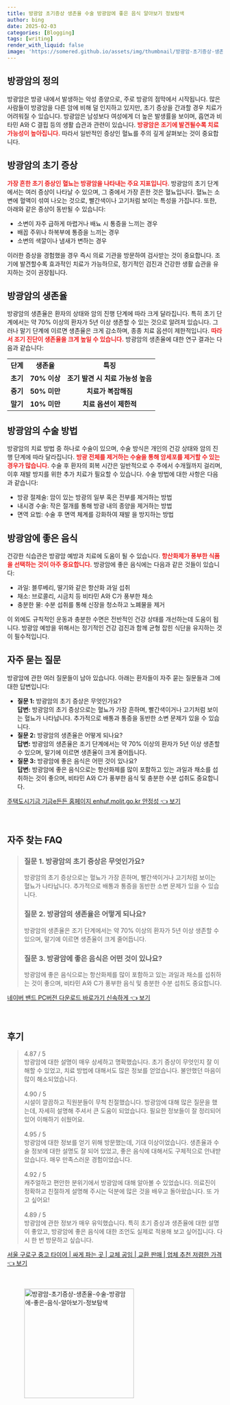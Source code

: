 ```yaml
---
title: 방광암 초기증상 생존율 수술 방광암에 좋은 음식 알아보기 정보탐색
author: bing
date: 2025-02-03
categories: [Blogging]
tags: [writing]
render_with_liquid: false
image: 'https://somered.github.io/assets/img/thumbnail/방광암-초기증상-생존율-수술-방광암에-좋은-음식-알아보기-정보탐색.webp'
---
```



<h2 id='방광암의정의'>방광암의 정의</h2>

<p>방광암은 방광 내에서 발생하는 악성 종양으로, 주로 방광의 점막에서 시작됩니다. 많은 사람들이 방광암을 다른 암에 비해 덜 인지하고 있지만, 초기 증상을 간과할 경우 치료가 어려워질 수 있습니다. 방광암은 남성보다 여성에게 더 높은 발생률을 보이며, 흡연과 비타민 A와 C 결핍 등의 생활 습관과 관련이 있습니다. <b><span style="color: #ee2323;">방광암은 조기에 발견될수록 치료 가능성이 높아집니다.</span></b> 따라서 일반적인 증상인 혈뇨를 주의 깊게 살펴보는 것이 중요합니다.</p>

<h2 id='방광암의초기증상'>방광암의 초기 증상</h2>

<p><b><span style="color: #ee2323;">가장 흔한 초기 증상인 혈뇨는 방광암을 나타내는 주요 지표입니다.</span></b> 방광암의 초기 단계에서는 여러 증상이 나타날 수 있으며, 그 중에서 가장 흔한 것은 혈뇨입니다. 혈뇨는 소변에 혈액이 섞여 나오는 것으로, 빨간색이나 고기처럼 보이는 특성을 가집니다. 또한, 아래와 같은 증상이 동반될 수 있습니다:</p>

<ul>
    <li>소변이 자주 급하게 마렵거나 배뇨 시 통증을 느끼는 경우</li>
    <li>배꼽 주위나 하복부에 통증을 느끼는 경우</li>
    <li>소변의 색깔이나 냄새가 변하는 경우</li>
</ul>

<p>이러한 증상을 경험했을 경우 즉시 의료 기관을 방문하여 검사받는 것이 중요합니다. 조기에 발견할수록 효과적인 치료가 가능하므로, 정기적인 검진과 건강한 생활 습관을 유지하는 것이 권장됩니다.</p>

<h2 id='방광암의생존율'>방광암의 생존율</h2>

<p>방광암의 생존율은 환자의 상태와 암의 진행 단계에 따라 크게 달라집니다. 특히 초기 단계에서는 약 70% 이상의 환자가 5년 이상 생존할 수 있는 것으로 알려져 있습니다. 그러나 말기 단계에 이르면 생존율은 크게 감소하며, 종종 치료 옵션이 제한적입니다. <b><span style="color: #ee2323;">따라서 조기 진단이 생존율을 크게 높일 수 있습니다.</span></b> 방광암의 생존율에 대한 연구 결과는 다음과 같습니다:</p>

<table>
    <tr>
        <td style="text-align: center; height: 17px;"><b>단계</b></td>
        <td style="text-align: center; height: 17px;"><b>생존율</b></td>
        <td style="text-align: center; height: 17px;"><b>특징</b></td>
    </tr>
    <tr>
        <td style="text-align: center; height: 17px;"><b>초기</b></td>
        <td style="text-align: center; height: 17px;"><b>70% 이상</b></td>
        <td style="text-align: center; height: 17px;"><b>조기 발견 시 치료 가능성 높음</b></td>
    </tr>
    <tr>
        <td style="text-align: center; height: 17px;"><b>중기</b></td>
        <td style="text-align: center; height: 17px;"><b>50% 미만</b></td>
        <td style="text-align: center; height: 17px;"><b>치료가 복잡해짐</b></td>
    </tr>
    <tr>
        <td style="text-align: center; height: 17px;"><b>말기</b></td>
        <td style="text-align: center; height: 17px;"><b>10% 미만</b></td>
        <td style="text-align: center; height: 17px;"><b>치료 옵션이 제한적</b></td>
    </tr>
</table>

<h2 id='방광암의수술방법'>방광암의 수술 방법</h2>

<p>방광암의 치료 방법 중 하나로 수술이 있으며, 수술 방식은 개인의 건강 상태와 암의 진행 단계에 따라 달라집니다. <b><span style="color: #ee2323;">방광 전체를 제거하는 수술을 통해 암세포를 제거할 수 있는 경우가 많습니다.</span></b> 수술 후 환자의 회복 시간은 일반적으로 수 주에서 수개월까지 걸리며, 이후 재발 방지를 위한 추가 치료가 필요할 수 있습니다. 수술 방법에 대한 사항은 다음과 같습니다:</p>

<ul>
    <li>방광 절제술: 암이 있는 방광의 일부 혹은 전부를 제거하는 방법</li>
    <li>내시경 수술: 작은 절개를 통해 방광 내의 종양을 제거하는 방법</li>
    <li>면역 요법: 수술 후 면역 체계를 강화하여 재발 을 방지하는 방법</li>
</ul>

<h2 id='방광암에좋은음식'>방광암에 좋은 음식</h2>

<p>건강한 식습관은 방광암 예방과 치료에 도움이 될 수 있습니다. <b><span style="color: #ee2323;">항산화제가 풍부한 식품을 선택하는 것이 아주 중요합니다.</span></b> 방광암에 좋은 음식에는 다음과 같은 것들이 있습니다:</p>

<ul>
    <li>과일: 블루베리, 딸기와 같은 항산화 과일 섭취</li>
    <li>채소: 브로콜리, 시금치 등 비타민 A와 C가 풍부한 채소</li>
    <li>충분한 물: 수분 섭취를 통해 신장을 청소하고 노폐물을 제거</li>
</ul>

<p>이 외에도 규칙적인 운동과 충분한 수면은 전반적인 건강 상태를 개선하는데 도움이 됩니다. 방광암 예방을 위해서는 정기적인 건강 검진과 함께 균형 잡힌 식단을 유지하는 것이 필수적입니다.</p>

<h2 id='자주묻는질문'>자주 묻는 질문</h2>

<p>방광암에 관한 여러 질문들이 남아 있습니다. 아래는 환자들이 자주 묻는 질문들과 그에 대한 답변입니다:</p>

<ul>
    <li>
        <b>질문 1:</b> 방광암의 초기 증상은 무엇인가요? <br />
        <b>답변:</b> 방광암의 초기 증상으로는 혈뇨가 가장 흔하며, 빨간색이거나 고기처럼 보이는 혈뇨가 나타납니다. 추가적으로 배통과 통증을 동반한 소변 문제가 있을 수 있습니다.
    </li>
    <li>
        <b>질문 2:</b> 방광암의 생존율은 어떻게 되나요? <br />
        <b>답변:</b> 방광암의 생존율은 조기 단계에서는 약 70% 이상의 환자가 5년 이상 생존할 수 있으며, 말기에 이르면 생존율이 크게 줄어듭니다.
    </li>
    <li>
        <b>질문 3:</b> 방광암에 좋은 음식은 어떤 것이 있나요? <br />
        <b>답변:</b> 방광암에 좋은 음식으로는 항산화제를 많이 포함하고 있는 과일과 채소를 섭취하는 것이 좋으며, 비타민 A와 C가 풍부한 음식 및 충분한 수분 섭취도 중요합니다.
    </li>
</ul>


<p><a class="click-button" title="주택도시기금 기금e든든 홈페이지 enhuf.molit.go.kr 안정성" href="https://somered.github.io/posts/%EC%A3%BC%ED%83%9D%EB%8F%84%EC%8B%9C%EA%B8%B0%EA%B8%88-%EA%B8%B0%EA%B8%88e%EB%93%A0%EB%93%A0-%ED%99%88%ED%8E%98%EC%9D%B4%EC%A7%80-enhuf.molit.go.kr-%EC%95%88%EC%A0%95%EC%84%B1/" rel="dofollow">주택도시기금 기금e든든 홈페이지 enhuf.molit.go.kr 안정성 👈 보기</a></p><br>
<h2 id='자주_찾는_FAQ'>자주 찾는 FAQ</h2>
<div itemscope="" itemtype="https://schema.org/FAQPage"> 
<blockquote> 
<div itemscope="" itemprop="mainEntity" itemtype="https://schema.org/Question"> 
<h3 itemprop="name">질문 1. 방광암의 초기 증상은 무엇인가요?</h3> 
<div itemscope="" itemprop="acceptedAnswer" itemtype="https://schema.org/Answer"> 
<span itemprop="text"> 
<p>방광암의 초기 증상으로는 혈뇨가 가장 흔하며, 빨간색이거나 고기처럼 보이는 혈뇨가 나타납니다. 추가적으로 배통과 통증을 동반한 소변 문제가 있을 수 있습니다.</p> 
</span> 
</div> 
</div> 

<div itemscope="" itemprop="mainEntity" itemtype="https://schema.org/Question"> 
<h3 itemprop="name">질문 2. 방광암의 생존율은 어떻게 되나요?</h3> 
<div itemscope="" itemprop="acceptedAnswer" itemtype="https://schema.org/Answer"> 
<span itemprop="text"> 
<p>방광암의 생존율은 조기 단계에서는 약 70% 이상의 환자가 5년 이상 생존할 수 있으며, 말기에 이르면 생존율이 크게 줄어듭니다.</p> 
</span> 
</div> 
</div> 

<div itemscope="" itemprop="mainEntity" itemtype="https://schema.org/Question"> 
<h3 itemprop="name">질문 3. 방광암에 좋은 음식은 어떤 것이 있나요?</h3> 
<div itemscope="" itemprop="acceptedAnswer" itemtype="https://schema.org/Answer"> 
<span itemprop="text"> 
<p>방광암에 좋은 음식으로는 항산화제를 많이 포함하고 있는 과일과 채소를 섭취하는 것이 좋으며, 비타민 A와 C가 풍부한 음식 및 충분한 수분 섭취도 중요합니다.</p> 
</span> 
</div> 
</div> 
</blockquote> 
</div>
<p><a class="click-button" title="네이버 밴드 PC버전 다운로드 바로가기 신속하게" href="https://somered.github.io/posts/%EB%84%A4%EC%9D%B4%EB%B2%84-%EB%B0%B4%EB%93%9C-PC%EB%B2%84%EC%A0%84-%EB%8B%A4%EC%9A%B4%EB%A1%9C%EB%93%9C-%EB%B0%94%EB%A1%9C%EA%B0%80%EA%B8%B0-%EC%8B%A0%EC%86%8D%ED%95%98%EA%B2%8C/" rel="dofollow">네이버 밴드 PC버전 다운로드 바로가기 신속하게 👈 보기</a></p><br>
<h2 id='후기'>후기</h2>
<div itemscope itemtype="https://schema.org/Product">
  <blockquote>
  <div itemprop="review" itemscope itemtype="https://schema.org/Review">
      <div itemprop="reviewRating" itemscope itemtype="https://schema.org/Rating"> <span itemprop="ratingValue">4.87</span> / <span itemprop="bestRating">5</span> </div>
      <span itemprop="reviewBody">방광암에 대한 설명이 매우 상세하고 명확했습니다. 초기 증상이 무엇인지 잘 이해할 수 있었고, 치료 방법에 대해서도 많은 정보를 얻었습니다. 불안했던 마음이 많이 해소되었습니다.</span>
  </div>
  <br>
  <div itemprop="review" itemscope itemtype="https://schema.org/Review">
      <div itemprop="reviewRating" itemscope itemtype="https://schema.org/Rating"> <span itemprop="ratingValue">4.90</span> / <span itemprop="bestRating">5</span> </div>
      <span itemprop="reviewBody">시설이 깔끔하고 직원분들이 무척 친절했습니다. 방광암에 대해 많은 질문을 했는데, 자세히 설명해 주셔서 큰 도움이 되었습니다. 필요한 정보들이 잘 정리되어 있어 이해하기 쉬웠어요.</span>
  </div>
  <br>
  <div itemprop="review" itemscope itemtype="https://schema.org/Review">
      <div itemprop="reviewRating" itemscope itemtype="https://schema.org/Rating"> <span itemprop="ratingValue">4.95</span> / <span itemprop="bestRating">5</span> </div>
      <span itemprop="reviewBody">방광암에 대한 정보를 얻기 위해 방문했는데, 기대 이상이었습니다. 생존율과 수술 정보에 대한 설명도 잘 되어 있었고, 좋은 음식에 대해서도 구체적으로 안내받았습니다. 매우 만족스러운 경험이었습니다.</span>
  </div>
  <br>
  <div itemprop="review" itemscope itemtype="https://schema.org/Review">
      <div itemprop="reviewRating" itemscope itemtype="https://schema.org/Rating"> <span itemprop="ratingValue">4.92</span> / <span itemprop="bestRating">5</span> </div>
      <span itemprop="reviewBody">캐주얼하고 편안한 분위기에서 방광암에 대해 알아볼 수 있었습니다. 의료진이 정확하고 친절하게 설명해 주시는 덕분에 많은 것을 배우고 돌아왔습니다. 또 가고 싶어요!</span>
  </div>
  <br>
  <div itemprop="review" itemscope itemtype="https://schema.org/Review">
      <div itemprop="reviewRating" itemscope itemtype="https://schema.org/Rating"> <span itemprop="ratingValue">4.89</span> / <span itemprop="bestRating">5</span> </div>
      <span itemprop="reviewBody">방광암에 관한 정보가 매우 유익했습니다. 특히 초기 증상과 생존율에 대한 설명이 좋았고, 방광암에 좋은 음식에 대한 조언도 실제로 적용해 보고 싶어집니다. 다시 한 번 방문하고 싶습니다.</span>
  </div>
  </blockquote>
</div>
<p><a class="click-button" title="서울 구로구 중고 타이어 | 싸게 파는 곳 | 교체 공임 | 교환 판매 | 업체 추천 저렴한 가격" href="https://somered.github.io/posts/%EC%84%9C%EC%9A%B8-%EA%B5%AC%EB%A1%9C%EA%B5%AC-%EC%A4%91%EA%B3%A0-%ED%83%80%EC%9D%B4%EC%96%B4-%EC%8B%B8%EA%B2%8C-%ED%8C%8C%EB%8A%94-%EA%B3%B3-%EA%B5%90%EC%B2%B4-%EA%B3%B5%EC%9E%84-%EA%B5%90%ED%99%98-%ED%8C%90%EB%A7%A4-%EC%97%85%EC%B2%B4-%EC%B6%94%EC%B2%9C-%EC%A0%80%EB%A0%B4%ED%95%9C-%EA%B0%80%EA%B2%A9/" rel="dofollow">서울 구로구 중고 타이어 | 싸게 파는 곳 | 교체 공임 | 교환 판매 | 업체 추천 저렴한 가격 👈 보기</a></p><br>
<figure class="image"><img src="https://somered.github.io/assets/img/thumbnail/방광암-초기증상-생존율-수술-방광암에-좋은-음식-알아보기-정보탐색.webp" alt="방광암-초기증상-생존율-수술-방광암에-좋은-음식-알아보기-정보탐색" width="256" height="256"></figure>